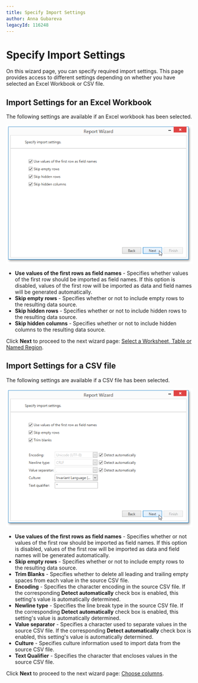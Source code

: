 ```yaml
---
title: Specify Import Settings
author: Anna Gubareva
legacyId: 116248
---
```

# Specify Import Settings
On this wizard page, you can specify required import settings. This page provides access to different settings depending on whether you have selected an Excel Workbook or CSV file.

## Import Settings for an Excel Workbook
The following settings are available if an Excel workbook has been selected.

![WpfReportWizard_Excel_XlsImportSettings](../../../../../../images/img122199.png)
* **Use values of the first rows as field names** - Specifies whether values of the first row should be imported as field names. If this option is disabled, values of the first row will be imported as data and field names will be generated automatically.
* **Skip empty rows** - Specifies whether or not to include empty rows to the resulting data source.
* **Skip hidden rows** - Specifies whether or not to include hidden rows to the resulting data source.
* **Skip hidden columns** - Specifies whether or not to include hidden columns to the resulting data source.

Click **Next** to proceed to the next wizard page: [Select a Worksheet, Table or Named Region](select-a-worksheet-table-or-named-region.md).

## Import Settings for a CSV file
The following settings are available if a CSV file has been selected.

![WpfReportWizard_Excel_CsvImportSettings](../../../../../../images/img122200.png)
* **Use values of the first rows as field names** - Specifies whether or not values of the first row should be imported as field names. If this option is disabled, values of the first row will be imported as data and field names will be generated automatically.
* **Skip empty rows** - Specifies whether or not to include empty rows to the resulting data source.
* **Trim Blanks** - Specifies whether to delete all leading and trailing empty spaces from each value in the source CSV file.
* **Encoding** - Specifies the character encoding in the source CSV file. If the corresponding **Detect automatically** check box is enabled, this setting's value is automatically determined.
* **Newline type** - Specifies the line break type in the source CSV file. If the corresponding **Detect automatically** check box is enabled, this setting's value is automatically determined.
* **Value separator** - Specifies a character used to separate values in the source CSV file. If the corresponding **Detect automatically** check box is enabled, this setting's value is automatically determined.
* **Culture** - Specifies culture information used to import data from the source CSV file.
* **Text Qualifier** - Specifies the character that encloses values in the source CSV file.

Click **Next** to proceed to the next wizard page: [Choose columns](choose-columns.md).